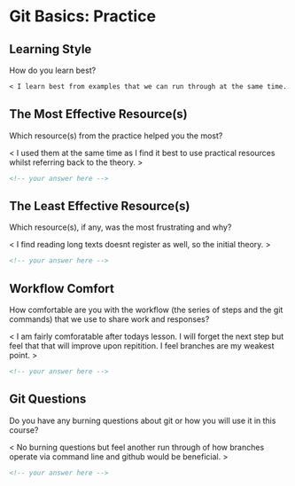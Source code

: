 # Git Basics: Practice

## Learning Style

How do you learn best?

```md
< I learn best from examples that we can run through at the same time.  Then just repetion following that.  Exactly as lessons have run so far. >
```

## The Most Effective Resource(s)

Which resource(s) from the practice helped you the most?

< I used them at the same time as I find it best to use practical resources whilst referring back to the theory. >

```md
<!-- your answer here -->
```

## The Least Effective Resource(s)

Which resource(s), if any, was the most frustrating and why?

< I find reading long texts doesnt register as well, so the initial theory. >

```md
<!-- your answer here -->
```

## Workflow Comfort

How comfortable are you with the workflow (the series of steps and the git
commands) that we use to share work and responses?

< I am fairly comforatable after todays lesson.  I will forget the next step but feel that that will improve upon repitition.  I feel branches are my weakest point. >

```md
<!-- your answer here -->
```

## Git Questions

Do you have any burning questions about git or how you will use it in this
course?

< No burning questions but feel another run through of how branches operate via command line and github would be beneficial. >

```md
<!-- your answer here -->
```

